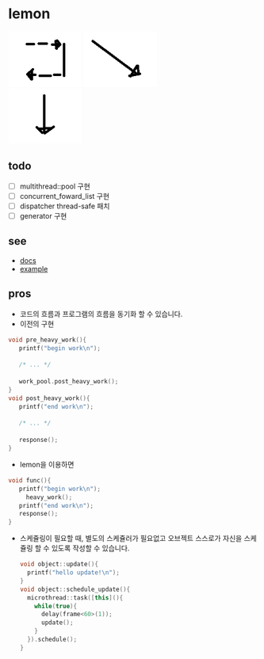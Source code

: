 lemon
====

![callback1](imgs/callback1.png)
![callback2](imgs/callback2.png)<br>
![lemon](imgs/lemon_flow.png)

todo
----
* [ ] multithread::pool 구현
* [ ] concurrent_foward_list 구현
* [ ] dispatcher thread-safe 패치
* [ ] generator 구현

see
----
  * [docs](doc/)
  * [example](example/)

pros
----
* 코드의 흐름과 프로그램의 흐름을 동기화 할 수 있습니다.
 * 이전의 구현
 ```C++
 void pre_heavy_work(){
    printf("begin work\n");
   
    /* ... */

    work_pool.post_heavy_work();
 }
 void post_heavy_work(){
    printf("end work\n");
   
    /* ... */
   
    response();
 }
 ```
 * lemon을 이용하면
 
 ```C++
 void func(){
    printf("begin work\n");
      heavy_work();
    printf("end work\n");
    response();
 }
 ```
* 스케쥴링이 필요할 때, 별도의 스케쥴러가 필요없고 오브젝트 스스로가 자신을 스케쥴링 할 수 있도록 작성할 수 있습니다.

  ```C++
  void object::update(){
    printf("hello update!\n");
  }
  void object::schedule_update(){
    microthread::task([this](){
      while(true){
        delay(frame<60>(1));
        update();
      }
    }).schedule();
  }
  ```
